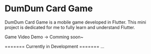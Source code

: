 # DumDum Card Game

DumDum Card Game is a mobile game developed in Flutter. This mini project is dedicated for me to fully learn and understand Flutter.

Game Video Demo -> Comming soon~

======= Currently in Development =======
...